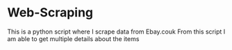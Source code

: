 # Web-Scraping
This is a python script where I scrape data from Ebay.couk
From this script I am able to get multiple details about the items
